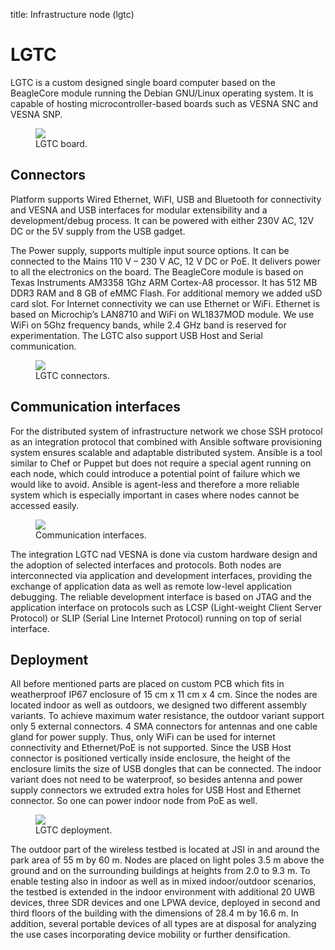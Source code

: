 title: Infrastructure node (lgtc)

<!-- vim: linebreak filetype=markdown expandtab ts=4 sw=4
-->

# LGTC

LGTC is a custom designed single board computer based on the BeagleCore module running the Debian GNU/Linux operating system. It is capable of hosting microcontroller-based boards such as VESNA SNC and VESNA SNP.

<figure>
    <img src="img/hw/lgtc/lgtc.jpg">
    <figcaption>LGTC board.</figcaption>
</figure>

## Connectors

Platform supports Wired Ethernet, WiFI, USB and Bluetooth for connectivity and VESNA and USB interfaces for modular extensibility and a development/debug process. It can be powered with either 230V AC, 12V DC or the 5V supply from the USB gadget.

The Power supply, supports multiple input source options. It can be connected to the Mains 110 V – 230 V AC, 12 V DC or PoE. It delivers power to all the electronics on the board. The BeagleCore module is based on Texas Instruments AM3358 1Ghz ARM Cortex-A8 processor. It has 512 MB DDR3 RAM and 8 GB of eMMC Flash. For additional memory we added uSD card slot. For Internet connectivity we can use Ethernet or WiFi. Ethernet is based on Microchip’s LAN8710 and WiFi on WL1837MOD module. We use WiFi on 5Ghz frequency bands, while 2.4 GHz band is reserved for experimentation. The LGTC also support USB Host and Serial communication.

<figure>
    <img src="img/hw/lgtc/connectors.png">
    <figcaption>LGTC connectors.</figcaption>
</figure>

## Communication interfaces

For the distributed system of infrastructure network we chose SSH protocol as an integration protocol that combined with Ansible software provisioning system ensures scalable and adaptable distributed system. Ansible is a tool similar to Chef or Puppet but does not require a special agent running on each node, which could introduce a potential point of failure which we would like to avoid. Ansible is agent-less and therefore a more reliable system which is especially important in cases where nodes cannot be accessed easily.

<figure>
    <img src="img/hw/lgtc/testbed-device.png">
    <figcaption>Communication interfaces.</figcaption>
</figure>

The integration LGTC nad VESNA is done via custom hardware design and the adoption of selected interfaces and protocols. Both nodes are interconnected via application and development interfaces, providing the exchange of application data as well as remote low-level application debugging. The reliable development interface is based on JTAG and the application interface on protocols such as LCSP (Light-weight Client Server Protocol) or SLIP (Serial Line Internet Protocol) running on top of serial interface.

## Deployment

All before mentioned parts are placed on custom PCB which fits in weatherproof IP67 enclosure of 15 cm x 11 cm x 4 cm. Since the nodes are located indoor as well as outdoors, we designed two different assembly variants. To achieve maximum water resistance, the outdoor variant support only 5 external connectors. 4 SMA connectors for antennas and one cable gland for power supply. Thus, only WiFi can be used for internet connectivity and Ethernet/PoE is not supported. Since the USB Host connector is positioned vertically inside enclosure, the height of the enclosure limits the size of USB dongles that can be connected. The indoor variant does not need to be waterproof, so besides antenna and power supply connectors we extruded extra holes for USB Host and Ethernet connector. So one can power indoor node from PoE as well.

<figure>
    <img src="img/hw/lgtc/deployment.png">
    <figcaption>LGTC deployment.</figcaption>
</figure>

The outdoor part of the wireless testbed is located at JSI in and around the park area of 55 m by 60 m. Nodes are placed on light poles 3.5 m above the ground and on the surrounding buildings at heights from 2.0 to 9.3 m. To enable testing also in indoor as well as in mixed indoor/outdoor scenarios, the testbed is extended in the indoor environment with additional 20 UWB devices, three SDR devices and one LPWA device, deployed in second and third floors of the building with the dimensions of 28.4 m by 16.6 m. In addition, several portable devices of all types are at disposal for analyzing the use cases incorporating device mobility or further densification.

<br>


<!-- TODO add more description here ... I can't find any :) -->
<!-- Maybe add link to sna-lgtc-support on gitHub?: https://github.com/sensorlab/sna-lgtc-support -->
